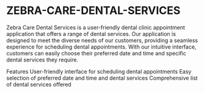 # ZEBRA-CARE-DENTAL-SERVICES

Zebra Care Dental Services is a user-friendly dental clinic appointment application that offers a range of dental services. Our application is designed to meet the diverse needs of our customers, providing a seamless experience for scheduling dental appointments. With our intuitive interface, customers can easily choose their preferred date and time and specific dental services they require.

Features
User-friendly interface for scheduling dental appointments
Easy selection of preferred date and time and dental services
Comprehensive list of dental services offered
